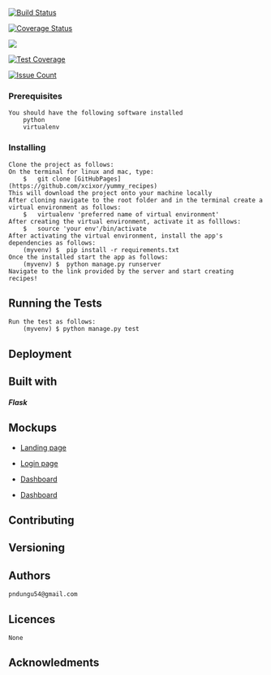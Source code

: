 [![Build Status](https://travis-ci.org/xcixor/yummy_recipes.svg?branch=master)](https://travis-ci.org/xcixor/yummy_recipes)   

<!-- [![Coverage Status](https://coveralls.io/repos/github/xcixor/yummy_recipes/badge.svg?branch=master)](https://coveralls.io/github/xcixor/yummy_recipes?branch=master) -->

[![Coverage Status](https://coveralls.io/repos/github/xcixor/yummy_recipes/badge.svg?branch=flask_recipe)](https://coveralls.io/github/xcixor/yummy_recipes?branch=flask_recipe)

<a href="https://codeclimate.com/github/codeclimate/codeclimate"><img src="https://codeclimate.com/github/codeclimate/codeclimate/badges/gpa.svg" /></a>

[![Test Coverage](https://codeclimate.com/github/codeclimate/codeclimate/badges/coverage.svg)](https://codeclimate.com/github/codeclimate/codeclimate/coverage)

[![Issue Count](https://codeclimate.com/github/codeclimate/codeclimate/badges/issue_count.svg)](https://codeclimate.com/github/codeclimate/codeclimate)

### Prerequisites
	You should have the following software installed
    	python
		virtualenv
### Installing
	Clone the project as follows:
	On the terminal for linux and mac, type: 
		$	git clone [GitHubPages](https://github.com/xcixor/yummy_recipes)
    This will download the project onto your machine locally
	After cloning navigate to the root folder and in the terminal create a virtual environment as follows:
		$	virtualenv 'preferred name of virtual environment'
	After creating the virtual environment, activate it as folllows:
		$	source 'your env'/bin/activate
	After activating the virtual environment, install the app's dependencies as follows:
		(myvenv) $	pip install -r requirements.txt
	Once the installed start the app as follows:
		(myvenv) $	python manage.py runserver
	Navigate to the link provided by the server and start creating recipes!

## Running the Tests
	Run the test as follows:
		(myvenv) $ python manage.py test

## Deployment

## Built with
##### Flask

## Mockups
* [Landing page](/designs/wireframes/index_page.png)

* [Login page](/designs/wireframes/login_page.png)

* [Dashboard](/designs/wireframes/dashboard.png)

* [Dashboard](/designs/wireframes/uml.png)

## Contributing

## Versioning
## Authors
	pndungu54@gmail.com
## Licences
	None

## Acknowledments

